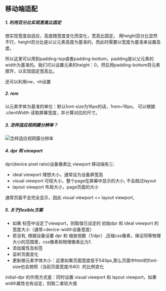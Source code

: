 ## 移动端适配

##### 1. 利用百分比实现宽高比固定

想实现宽度自适应，高度随宽度变化而变化，宽高比固定。
用height百分比显然不行，height百分比是以父元素高度为基准的，而此时需要以宽度为基准来设置高度。

所以这里可以用到padding-top或者padding-bottom，padding是以父元素的width为基准的。我们可以设置元素的height：0，然后用padding-bottom将元素撑开，以实现固定宽高比。

还可以利用vw，vh设置

##### 2. rem

以<html>元素字体为基准的单位：默认font-size为16px的话，1rem=16px。
可以根据 .clientWidth 读取屏幕宽度，并计算对应的尺寸。

##### 3. 怎样适应视网膜分辨率？
![怎样适应视网膜分辨率](http://www.w3cplus.com/sites/default/files/blogs/201212/retina-web-10.jpg)

##### 4. dpr 和 viewport
dpr(device pixel ratio)设备像素比
viewport 移动端有三:
- ideal viewport 理想大小，通常设为设备屏宽高
- visual viewport 可视大小，整个page在屏幕中显示的大小, 不会超过layout
- layout viewport 布局大小，page页面的大小

通常页面不会完全显示，因此 visual viewport <= layout viewport,

##### 5. 关于flexible方案
- 如果 <meta> 标签中设定了viewport，则取值已设定的 初始dpr 和 ideal viewport 的宽度大小（通常=device-width设备宽度）
- 若没有<meta>, 根据设备设置 dpr 和 缩放倍数（1/dpr）,压缩css像素，保证同等物理大小的范围里，css像素和物理像素比为1.
- 添加<meta>属性及标签
- 监听页面变化
- 更新根元素字体大小：这里如果页面宽度低于540px,那么页面中html的font-size也会按照（当前页面宽度/640）的比例变化

initial-dpr 的作用方式是：同时设置 visual viewport 和 layout viewport，如果width属性也有设定，则取二者较大值

